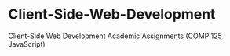 # Client-Side-Web-Development
Client-Side Web Development Academic Assignments (COMP 125 JavaScript)
